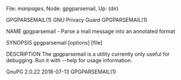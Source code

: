 File: *manpages*,  Node: gpgparsemail,  Up: (dir)

GPGPARSEMAIL(1)                GNU Privacy Guard               GPGPARSEMAIL(1)



NAME
       gpgparsemail - Parse a mail message into an annotated format

SYNOPSIS
       gpgparsemail [options] [file]


DESCRIPTION
       The gpgparsemail is a utility currently only useful for debugging.  Run
       it with --help for usage information.







GnuPG 2.0.22                      2018-07-13                   GPGPARSEMAIL(1)
